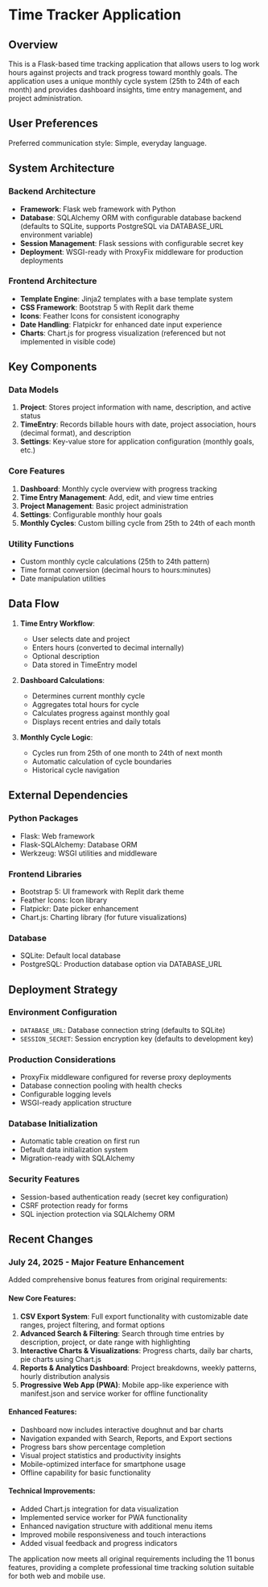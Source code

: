 # Time Tracker Application

## Overview

This is a Flask-based time tracking application that allows users to log work hours against projects and track progress toward monthly goals. The application uses a unique monthly cycle system (25th to 24th of each month) and provides dashboard insights, time entry management, and project administration.

## User Preferences

Preferred communication style: Simple, everyday language.

## System Architecture

### Backend Architecture
- **Framework**: Flask web framework with Python
- **Database**: SQLAlchemy ORM with configurable database backend (defaults to SQLite, supports PostgreSQL via DATABASE_URL environment variable)
- **Session Management**: Flask sessions with configurable secret key
- **Deployment**: WSGI-ready with ProxyFix middleware for production deployments

### Frontend Architecture
- **Template Engine**: Jinja2 templates with a base template system
- **CSS Framework**: Bootstrap 5 with Replit dark theme
- **Icons**: Feather Icons for consistent iconography
- **Date Handling**: Flatpickr for enhanced date input experience
- **Charts**: Chart.js for progress visualization (referenced but not implemented in visible code)

## Key Components

### Data Models
1. **Project**: Stores project information with name, description, and active status
2. **TimeEntry**: Records billable hours with date, project association, hours (decimal format), and description
3. **Settings**: Key-value store for application configuration (monthly goals, etc.)

### Core Features
1. **Dashboard**: Monthly cycle overview with progress tracking
2. **Time Entry Management**: Add, edit, and view time entries
3. **Project Management**: Basic project administration
4. **Settings**: Configurable monthly hour goals
5. **Monthly Cycles**: Custom billing cycle from 25th to 24th of each month

### Utility Functions
- Custom monthly cycle calculations (25th to 24th pattern)
- Time format conversion (decimal hours to hours:minutes)
- Date manipulation utilities

## Data Flow

1. **Time Entry Workflow**:
   - User selects date and project
   - Enters hours (converted to decimal internally)
   - Optional description
   - Data stored in TimeEntry model

2. **Dashboard Calculations**:
   - Determines current monthly cycle
   - Aggregates total hours for cycle
   - Calculates progress against monthly goal
   - Displays recent entries and daily totals

3. **Monthly Cycle Logic**:
   - Cycles run from 25th of one month to 24th of next month
   - Automatic calculation of cycle boundaries
   - Historical cycle navigation

## External Dependencies

### Python Packages
- Flask: Web framework
- Flask-SQLAlchemy: Database ORM
- Werkzeug: WSGI utilities and middleware

### Frontend Libraries
- Bootstrap 5: UI framework with Replit dark theme
- Feather Icons: Icon library
- Flatpickr: Date picker enhancement
- Chart.js: Charting library (for future visualizations)

### Database
- SQLite: Default local database
- PostgreSQL: Production database option via DATABASE_URL

## Deployment Strategy

### Environment Configuration
- `DATABASE_URL`: Database connection string (defaults to SQLite)
- `SESSION_SECRET`: Session encryption key (defaults to development key)

### Production Considerations
- ProxyFix middleware configured for reverse proxy deployments
- Database connection pooling with health checks
- Configurable logging levels
- WSGI-ready application structure

### Database Initialization
- Automatic table creation on first run
- Default data initialization system
- Migration-ready with SQLAlchemy

### Security Features
- Session-based authentication ready (secret key configuration)
- CSRF protection ready for forms
- SQL injection protection via SQLAlchemy ORM

## Recent Changes

### July 24, 2025 - Major Feature Enhancement
Added comprehensive bonus features from original requirements:

#### New Core Features:
1. **CSV Export System**: Full export functionality with customizable date ranges, project filtering, and format options
2. **Advanced Search & Filtering**: Search through time entries by description, project, or date range with highlighting
3. **Interactive Charts & Visualizations**: Progress charts, daily bar charts, pie charts using Chart.js
4. **Reports & Analytics Dashboard**: Project breakdowns, weekly patterns, hourly distribution analysis
5. **Progressive Web App (PWA)**: Mobile app-like experience with manifest.json and service worker for offline functionality

#### Enhanced Features:
- Dashboard now includes interactive doughnut and bar charts
- Navigation expanded with Search, Reports, and Export sections
- Progress bars show percentage completion
- Visual project statistics and productivity insights
- Mobile-optimized interface for smartphone usage
- Offline capability for basic functionality

#### Technical Improvements:
- Added Chart.js integration for data visualization
- Implemented service worker for PWA functionality
- Enhanced navigation structure with additional menu items
- Improved mobile responsiveness and touch interactions
- Added visual feedback and progress indicators

The application now meets all original requirements including the 11 bonus features, providing a complete professional time tracking solution suitable for both web and mobile use.
